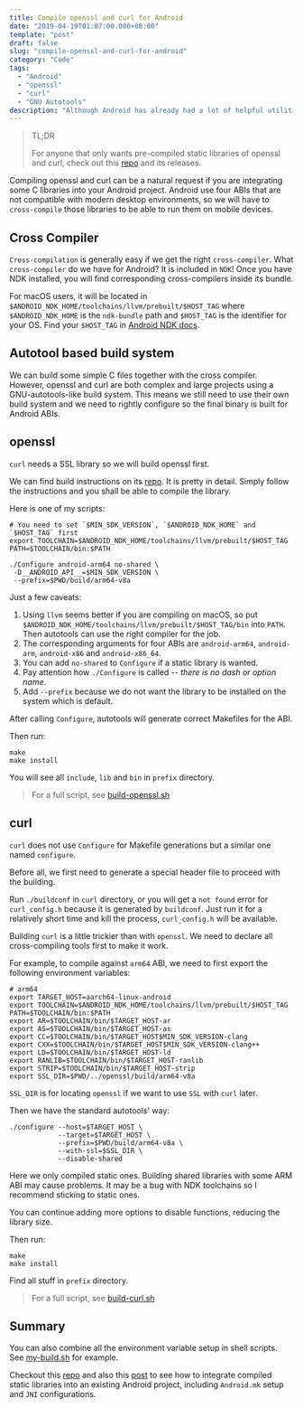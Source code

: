 ```yaml
---
title: Compile openssl and curl for Android
date: "2019-04-19T01:07:00.000+08:00"
template: "post"
draft: false
slug: "compile-openssl-and-curl-for-android"
category: "Code"
tags:
  - "Android"
  - "openssl"
  - "curl"
  - "GNU Autotools"
description: "Although Android has already had a lot of helpful utilities for requests, we still need curl where we may integrate some C libraries which use curl. Since we now use SSL everywhere, it is also important to make openssl to work with Android too. Compiling the two popular libraries for Android seems an easy job, but there is not really a tutorial for this or any instruction to look for, hence this article."
---
```


> TL;DR
>
> For anyone that only wants pre-compiled static libraries of openssl and curl, check out this [repo](https://github.com/robertying/openssl-curl-android) and its releases.

Compiling openssl and curl can be a natural request if you are integrating some C libraries into your Android project. Android use four ABIs that are not compatible with modern desktop environments, so we will have to `cross-compile` those libraries to be able to run them on mobile devices.

## Cross Compiler

`Cross-compilation` is generally easy if we get the right `cross-compiler`. What `cross-compiler` do we have for Android? It is included in `NDK`! Once you have NDK installed, you will find corresponding cross-compilers inside its bundle.

For macOS users, it will be located in `$ANDROID_NDK_HOME/toolchains/llvm/prebuilt/$HOST_TAG` where `$ANDROID_NDK_HOME` is the `ndk-bundle` path and `$HOST_TAG` is the identifier for your OS. Find your `$HOST_TAG` in [Android NDK docs](https://developer.android.com/ndk/guides/other_build_systems#overview).

## Autotool based build system

We can build some simple C files together with the cross compiler. However, openssl and curl are both complex and large projects using a GNU-autotools-like build system. This means we still need to use their own build system and we need to rightly configure so the final binary is built for Android ABIs.

## openssl

`curl` needs a SSL library so we will build openssl first.

We can find build instructions on its [repo](https://github.com/openssl/openssl/blob/master/NOTES.ANDROID). It is pretty in detail. Simply follow the instructions and you shall be able to compile the library.

Here is one of my scripts:

```shell
# You need to set `$MIN_SDK_VERSION`, `$ANDROID_NDK_HOME` and `$HOST_TAG` first
export TOOLCHAIN=$ANDROID_NDK_HOME/toolchains/llvm/prebuilt/$HOST_TAG
PATH=$TOOLCHAIN/bin:$PATH

./Configure android-arm64 no-shared \
 -D__ANDROID_API__=$MIN_SDK_VERSION \
 --prefix=$PWD/build/arm64-v8a
```

Just a few caveats:

1. Using `llvm` seems better if you are compiling on macOS, so put `$ANDROID_NDK_HOME/toolchains/llvm/prebuilt/$HOST_TAG/bin` into `PATH`. Then autotools can use the right compiler for the job.
2. The corresponding arguments for four ABIs are `android-arm64`, `android-arm`, `android-x86` and `android-x86_64`.
3. You can add `no-shared` to `Configure` if a static library is wanted.
4. Pay attention how `./Configure` is called -- _there is no dash or option name_.
5. Add `--prefix` because we do not want the library to be installed on the system which is default.

After calling `Configure`, autotools will generate correct Makefiles for the ABI.

Then run:

```shell
make
make install
```

You will see all `include`, `lib` and `bin` in `prefix` directory.

> For a full script, see [build-openssl.sh](https://github.com/robertying/openssl-curl-android/blob/master/build-openssl.sh)

## curl

`curl` does not use `Configure` for Makefile generations but a similar one named `configure`.

Before all, we first need to generate a special header file to proceed with the building.

Run `./buildconf` in `curl` directory, or you will get a `not found` error for `curl_config.h` because it is generated by `buildconf`. Just run it for a relatively short time and kill the process, `curl_config.h` will be available.

Building `curl` is a little trickier than with `openssl`. We need to declare all cross-compiling tools first to make it work.

For example, to compile against `arm64` ABI, we need to first export the following environment variables:

```shell
# arm64
export TARGET_HOST=aarch64-linux-android
export TOOLCHAIN=$ANDROID_NDK_HOME/toolchains/llvm/prebuilt/$HOST_TAG
PATH=$TOOLCHAIN/bin:$PATH
export AR=$TOOLCHAIN/bin/$TARGET_HOST-ar
export AS=$TOOLCHAIN/bin/$TARGET_HOST-as
export CC=$TOOLCHAIN/bin/$TARGET_HOST$MIN_SDK_VERSION-clang
export CXX=$TOOLCHAIN/bin/$TARGET_HOST$MIN_SDK_VERSION-clang++
export LD=$TOOLCHAIN/bin/$TARGET_HOST-ld
export RANLIB=$TOOLCHAIN/bin/$TARGET_HOST-ranlib
export STRIP=$TOOLCHAIN/bin/$TARGET_HOST-strip
export SSL_DIR=$PWD/../openssl/build/arm64-v8a
```

`SSL_DIR` is for locating `openssl` if we want to use `SSL` with `curl` later.

Then we have the standard autotools' way:

```shell
./configure --host=$TARGET_HOST \
            --target=$TARGET_HOST \
            --prefix=$PWD/build/arm64-v8a \
            --with-ssl=$SSL_DIR \
            --disable-shared
```

Here we only compiled static ones. Building shared libraries with some ARM ABI may cause problems. It may be a bug with NDK toolchains so I recommend sticking to static ones.

You can continue adding more options to disable functions, reducing the library size.

Then run:

```shell
make
make install
```

Find all stuff in `prefix` directory.

> For a full script, see [build-curl.sh](https://github.com/robertying/openssl-curl-android/blob/master/build-curl.sh)

## Summary

You can also combine all the environment variable setup in shell scripts. See [my-build.sh](https://github.com/robertying/openssl-curl-android/blob/master/my-build.sh) for example.

Checkout this [repo](https://github.com/robertying/CampusNet-Android/blob/master/app/src/main/cpp/jni) and also this [post](/posts/use-android-ndk-with-different-build-systems) to see how to integrate compiled static libraries into an existing Android project, including `Android.mk` setup and `JNI` configurations.
